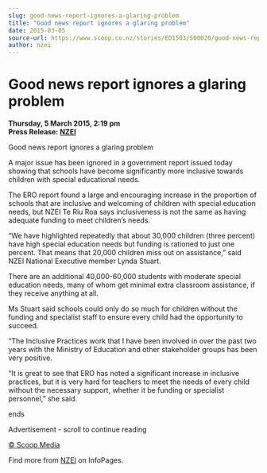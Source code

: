 ```yaml
---
slug: good-news-report-ignores-a-glaring-problem
title: "Good news report ignores a glaring problem"
date: 2015-03-05
source-url: https://www.scoop.co.nz/stories/ED1503/S00020/good-news-report-ignores-a-glaring-problem.htm
author: nzei
---
```

Good news report ignores a glaring problem
==========================================

**Thursday, 5 March 2015, 2:19 pm**  
**Press Release: [NZEI](https://info.scoop.co.nz/NZEI)**

Good news report ignores a glaring problem

A major issue has been ignored in a government report issued today showing that schools have become significantly more inclusive towards children with special educational needs.

The ERO report found a large and encouraging increase in the proportion of schools that are inclusive and welcoming of children with special education needs, but NZEI Te Riu Roa says inclusiveness is not the same as having adequate funding to meet children’s needs.

“We have highlighted repeatedly that about 30,000 children (three percent) have high special education needs but funding is rationed to just one percent. That means that 20,000 children miss out on assistance,” said NZEI National Executive member Lynda Stuart.

There are an additional 40,000-60,000 students with moderate special education needs, many of whom get minimal extra classroom assistance, if they receive anything at all.

Ms Stuart said schools could only do so much for children without the funding and specialist staff to ensure every child had the opportunity to succeed.

“The Inclusive Practices work that I have been involved in over the past two years with the Ministry of Education and other stakeholder groups has been very positive.

“It is great to see that ERO has noted a significant increase in inclusive practices, but it is very hard for teachers to meet the needs of every child without the necessary support, whether it be funding or specialist personnel,” she said.

ends

Advertisement - scroll to continue reading





[© Scoop Media](http://www.scoop.co.nz/about/terms.html)

Find more from [NZEI](https://info.scoop.co.nz/NZEI) on InfoPages.